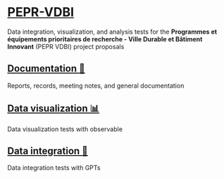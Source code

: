 # [PEPR-VDBI](https://pepr-vdbi.fr/)

Data integration, visualization, and analysis tests for the **Programmes et équipements prioritaires de recherche - Ville Durable et Bâtiment Innovant** (PEPR VDBI) project proposals

## [Documentation :memo:](./docs/README.md)
Reports, records, meeting notes, and general documentation

## [Data visualization :bar_chart:](./data-visualization)
Data visualization tests with observable
  
## [Data integration :calling:](./data-integration)
Data integration tests with GPTs
